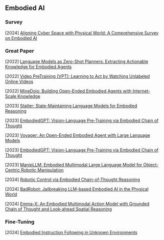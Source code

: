 ## Embodied AI

### Survey

[2024] [Aligning Cyber Space with Physical World: A Comprehensive Survey on Embodied AI](https://arxiv.org/abs/2407.06886)



### Great Paper

[2022] [Language Models as Zero-Shot Planners: Extracting Actionable Knowledge for Embodied Agents](https://arxiv.org/abs/2201.07207)

[2022] [Video PreTraining (VPT): Learning to Act by Watching Unlabeled Online Videos](https://arxiv.org/abs/2206.11795)

[2022] [MineDojo: Building Open-Ended Embodied Agents with Internet-Scale Knowledge](https://arxiv.org/abs/2206.08853)

[2023] [Statler: State-Maintaining Language Models for Embodied Reasoning](https://arxiv.org/abs/2306.17840)

[2023] [EmbodiedGPT: Vision-Language Pre-Training via Embodied Chain of Thought](https://arxiv.org/abs/2305.15021)

[2023] [Voyager: An Open-Ended Embodied Agent with Large Language Models](https://arxiv.org/abs/2305.16291)

[2023] [EmbodiedGPT: Vision-Language Pre-Training via Embodied Chain of Thought](https://arxiv.org/abs/2305.15021)

[2023] [ManipLLM: Embodied Multimodal Large Language Model for Object-Centric Robotic Manipulation](https://arxiv.org/abs/2312.16217)

[2024] [Robotic Control via Embodied Chain-of-Thought Reasoning](https://arxiv.org/abs/2407.08693)

[2024] [BadRobot: Jailbreaking LLM-based Embodied AI in the Physical World](https://arxiv.org/abs/2407.20242)

[2024] [Emma-X: An Embodied Multimodal Action Model with Grounded Chain of Thought and Look-ahead Spatial Reasoning](https://arxiv.org/abs/2412.11974)



### Fine-Tuning

[2024] [Embodied Instruction Following in Unknown Environments](https://arxiv.org/abs/2406.11818)
